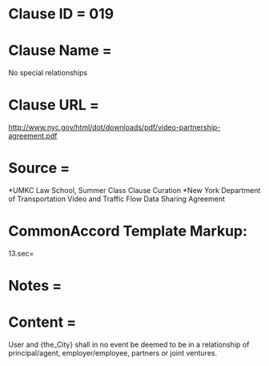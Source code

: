 # Clause ID = 019


# Clause Name = 
No special relationships

# Clause URL = 
http://www.nyc.gov/html/dot/downloads/pdf/video-partnership-agreement.pdf

# Source = 
*UMKC Law School, Summer Class Clause Curation
*New York Department of Transportation Video and Traffic Flow Data Sharing Agreement

# CommonAccord Template Markup:   
13.sec=

# Notes = 

# Content = 
User and {the_City} shall in no event be deemed to be in a relationship of principal/agent, employer/employee, partners or joint ventures.
